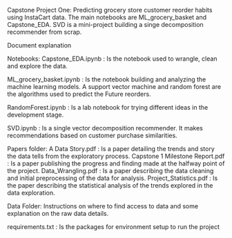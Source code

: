 Capstone Project One:
Predicting grocery store customer reorder habits using InstaCart data.
The main notebooks are ML_grocery_basket and Capstone_EDA. SVD is a mini-project
building a singe decomposition recommender from scrap.  

Document explanation 

Notebooks:
Capstone_EDA.ipynb : Is the notebook used to wrangle, clean and explore the data. 

ML_grocery_basket.ipynb : Is the notebook building and analyzing the machine learning models. A support vector machine and random forest are the algorithms used to predict the 
Future reorders.

RandomForest.ipynb : Is a lab notebook for trying different ideas in the development stage.

SVD.ipynb : Is a single vector decomposition recommender. It makes recommendations based on customer purchase similarities. 

Papers folder:
A Data Story.pdf  :  Is a paper detailing the trends and story the data tells from the exploratory process.
Capstone 1 Milestone Report.pdf : Is a paper publishing the progress and finding made at the halfway point of the project.
Data_Wrangling.pdf : Is a paper describing the data cleaning and initial preprocessing of the data for analysis.
Project_Statistics.pdf : Is the paper describing the statistical analysis of the trends explored in the data exploration. 

Data Folder: Instructions on where to find access to data and some explanation on the raw data details.

requirements.txt : Is the packages for environment setup to run the project
